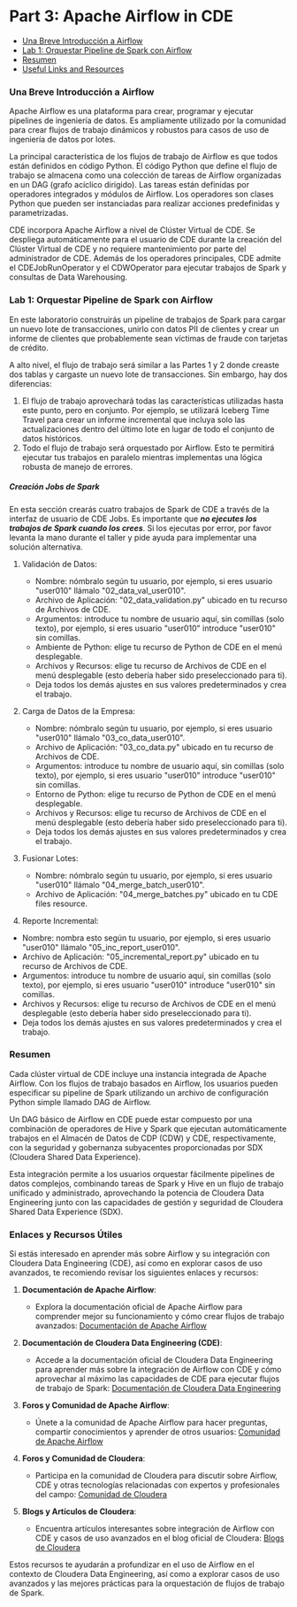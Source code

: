 # Part 3: Apache Airflow in CDE

* [Una Breve Introducción a Airflow](https://github.com/pdefusco/cde_intro_hol_110424/blob/main/step_by_step_guides/espanol/part_03_airflow.md#una-breve-introducci%C3%B3n-a-airflow)
* [Lab 1: Orquestar Pipeline de Spark con Airflow](https://github.com/pdefusco/cde_intro_hol_110424/blob/main/step_by_step_guides/espanol/part_03_airflow.md#lab-1-orquestar-pipeline-de-spark-con-airflow)
* [Resumen](https://github.com/pdefusco/cde_intro_hol_110424/blob/main/step_by_step_guides/espanol/part_03_airflow.md#resumen)
* [Useful Links and Resources](https://github.com/pdefusco/cde_intro_hol_110424/blob/main/step_by_step_guides/espanol/part_03_airflow.md#enlaces-y-recursos-%C3%BAtiles)

### Una Breve Introducción a Airflow

Apache Airflow es una plataforma para crear, programar y ejecutar pipelines de ingeniería de datos. Es ampliamente utilizado por la comunidad para crear flujos de trabajo dinámicos y robustos para casos de uso de ingeniería de datos por lotes.

La principal característica de los flujos de trabajo de Airflow es que todos están definidos en código Python. El código Python que define el flujo de trabajo se almacena como una colección de tareas de Airflow organizadas en un DAG (grafo acíclico dirigido). Las tareas están definidas por operadores integrados y módulos de Airflow. Los operadores son clases Python que pueden ser instanciadas para realizar acciones predefinidas y parametrizadas.

CDE incorpora Apache Airflow a nivel de Clúster Virtual de CDE. Se despliega automáticamente para el usuario de CDE durante la creación del Clúster Virtual de CDE y no requiere mantenimiento por parte del administrador de CDE. Además de los operadores principales, CDE admite el CDEJobRunOperator y el CDWOperator para ejecutar trabajos de Spark y consultas de Data Warehousing.

### Lab 1: Orquestar Pipeline de Spark con Airflow

En este laboratorio construirás un pipeline de trabajos de Spark para cargar un nuevo lote de transacciones, unirlo con datos PII de clientes y crear un informe de clientes que probablemente sean víctimas de fraude con tarjetas de crédito.

A alto nivel, el flujo de trabajo será similar a las Partes 1 y 2 donde creaste dos tablas y cargaste un nuevo lote de transacciones. Sin embargo, hay dos diferencias:

1. El flujo de trabajo aprovechará todas las características utilizadas hasta este punto, pero en conjunto. Por ejemplo, se utilizará Iceberg Time Travel para crear un informe incremental que incluya solo las actualizaciones dentro del último lote en lugar de todo el conjunto de datos históricos.
2. Todo el flujo de trabajo será orquestado por Airflow. Esto te permitirá ejecutar tus trabajos en paralelo mientras implementas una lógica robusta de manejo de errores.

##### Creación Jobs de Spark

En esta sección crearás cuatro trabajos de Spark de CDE a través de la interfaz de usuario de CDE Jobs. Es importante que ***no ejecutes los trabajos de Spark cuando los crees***. Si los ejecutas por error, por favor levanta la mano durante el taller y pide ayuda para implementar una solución alternativa.

1. Validación de Datos:
   - Nombre: nómbralo según tu usuario, por ejemplo, si eres usuario "user010" llámalo "02_data_val_user010".
   - Archivo de Aplicación: "02_data_validation.py" ubicado en tu recurso de Archivos de CDE.
   - Argumentos: introduce tu nombre de usuario aquí, sin comillas (solo texto), por ejemplo, si eres usuario "user010" introduce "user010" sin comillas.
   - Ambiente de Python: elige tu recurso de Python de CDE en el menú desplegable.
   - Archivos y Recursos: elige tu recurso de Archivos de CDE en el menú desplegable (esto debería haber sido preseleccionado para ti).
   - Deja todos los demás ajustes en sus valores predeterminados y crea el trabajo.

2. Carga de Datos de la Empresa:
   - Nombre: nómbralo según tu usuario, por ejemplo, si eres usuario "user010" llámalo "03_co_data_user010".
   - Archivo de Aplicación: "03_co_data.py" ubicado en tu recurso de Archivos de CDE.
   - Argumentos: introduce tu nombre de usuario aquí, sin comillas (solo texto), por ejemplo, si eres usuario "user010" introduce "user010" sin comillas.
   - Entorno de Python: elige tu recurso de Python de CDE en el menú desplegable.
   - Archivos y Recursos: elige tu recurso de Archivos de CDE en el menú desplegable (esto debería haber sido preseleccionado para ti).
   - Deja todos los demás ajustes en sus valores predeterminados y crea el trabajo.

3. Fusionar Lotes:
   - Nombre: nómbralo según tu usuario, por ejemplo, si eres usuario "user010" llámalo "04_merge_batch_user010".
   - Archivo de Aplicación: "04_merge_batches.py" ubicado en tu CDE files resource.

4. Reporte Incremental:
  - Nombre: nombra esto según tu usuario, por ejemplo, si eres usuario "user010" llámalo "05_inc_report_user010".
  - Archivo de Aplicación: "05_incremental_report.py" ubicado en tu recurso de Archivos de CDE.
  - Argumentos: introduce tu nombre de usuario aquí, sin comillas (solo texto), por ejemplo, si eres usuario "user010" introduce "user010" sin comillas.
  - Archivos y Recursos: elige tu recurso de Archivos de CDE en el menú desplegable (esto debería haber sido preseleccionado para ti).
  - Deja todos los demás ajustes en sus valores predeterminados y crea el trabajo.


### Resumen

Cada clúster virtual de CDE incluye una instancia integrada de Apache Airflow. Con los flujos de trabajo basados en Airflow, los usuarios pueden especificar su pipeline de Spark utilizando un archivo de configuración Python simple llamado DAG de Airflow.

Un DAG básico de Airflow en CDE puede estar compuesto por una combinación de operadores de Hive y Spark que ejecutan automáticamente trabajos en el Almacén de Datos de CDP (CDW) y CDE, respectivamente, con la seguridad y gobernanza subyacentes proporcionadas por SDX (Cloudera Shared Data Experience).

Esta integración permite a los usuarios orquestar fácilmente pipelines de datos complejos, combinando tareas de Spark y Hive en un flujo de trabajo unificado y administrado, aprovechando la potencia de Cloudera Data Engineering junto con las capacidades de gestión y seguridad de Cloudera Shared Data Experience (SDX).

### Enlaces y Recursos Útiles

Si estás interesado en aprender más sobre Airflow y su integración con Cloudera Data Engineering (CDE), así como en explorar casos de uso avanzados, te recomiendo revisar los siguientes enlaces y recursos:

   1. **Documentación de Apache Airflow**:
      - Explora la documentación oficial de Apache Airflow para comprender mejor su funcionamiento y cómo crear flujos de trabajo avanzados: [Documentación de Apache Airflow](https://airflow.apache.org/docs/)

   2. **Documentación de Cloudera Data Engineering (CDE)**:
      - Accede a la documentación oficial de Cloudera Data Engineering para aprender más sobre la integración de Airflow con CDE y cómo aprovechar al máximo las capacidades de CDE para ejecutar flujos de trabajo de Spark: [Documentación de Cloudera Data Engineering](https://docs.cloudera.com/data-engineering/cloud/index.html)

   3. **Foros y Comunidad de Apache Airflow**:
      - Únete a la comunidad de Apache Airflow para hacer preguntas, compartir conocimientos y aprender de otros usuarios: [Comunidad de Apache Airflow](https://community.apache.org/)

   4. **Foros y Comunidad de Cloudera**:
      - Participa en la comunidad de Cloudera para discutir sobre Airflow, CDE y otras tecnologías relacionadas con expertos y profesionales del campo: [Comunidad de Cloudera](https://community.cloudera.com/)

   5. **Blogs y Artículos de Cloudera**:
      - Encuentra artículos interesantes sobre integración de Airflow con CDE y casos de uso avanzados en el blog oficial de Cloudera: [Blogs de Cloudera](https://blog.cloudera.com/)

Estos recursos te ayudarán a profundizar en el uso de Airflow en el contexto de Cloudera Data Engineering, así como a explorar casos de uso avanzados y las mejores prácticas para la orquestación de flujos de trabajo de Spark.
